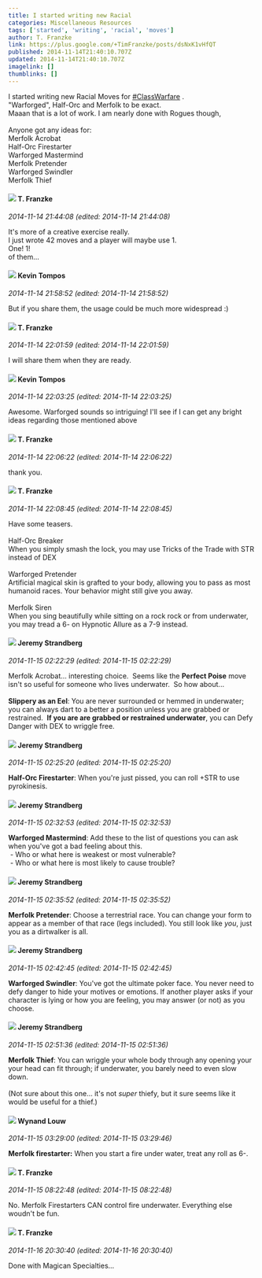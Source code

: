 ```yaml
---
title: I started writing new Racial
categories: Miscellaneous Resources
tags: ['started', 'writing', 'racial', 'moves']
author: T. Franzke
link: https://plus.google.com/+TimFranzke/posts/dsNxK1vHfQT
published: 2014-11-14T21:40:10.707Z
updated: 2014-11-14T21:40:10.707Z
imagelink: []
thumblinks: []
---
```


I started writing new Racial Moves for  <a rel="nofollow" class="ot-hashtag" href="https://plus.google.com/s/%23ClassWarfare/posts">#ClassWarfare</a> . <br />&quot;Warforged&quot;, Half-Orc and Merfolk to be exact. <br />Maaan that is a lot of work. I am nearly done with Rogues though, <br /><br />Anyone got any ideas for: <br />Merfolk Acrobat<br />Half-Orc Firestarter<br />Warforged Mastermind<br />Merfolk Pretender<br />Warforged Swindler<br />Merfolk Thief
<div id='comment z13wfdyxgs2jt3hqw04chrfb3r3xupugn5o'>
  <h4><img src='{{site.baseurl}}//images/avatars/110330901807759406775_photo.jpg'> T. Franzke</h4>
      <p><cite>2014-11-14 21:44:08 (edited: 2014-11-14 21:44:08)</cite></p>
        <p>It&#39;s more of a creative exercise really.<br />I just wrote 42 moves and a player will maybe use 1.<br />One! 1!<br />of them... </p>
</div>
        

<div id='comment z13wfdyxgs2jt3hqw04chrfb3r3xupugn5o'>
  <h4><img src='{{site.baseurl}}//images/avatars/105730424784548401004_photo.jpg'> Kevin Tompos</h4>
      <p><cite>2014-11-14 21:58:52 (edited: 2014-11-14 21:58:52)</cite></p>
        <p>But if you share them, the usage could be much more widespread :)</p>
</div>
        

<div id='comment z13wfdyxgs2jt3hqw04chrfb3r3xupugn5o'>
  <h4><img src='{{site.baseurl}}//images/avatars/110330901807759406775_photo.jpg'> T. Franzke</h4>
      <p><cite>2014-11-14 22:01:59 (edited: 2014-11-14 22:01:59)</cite></p>
        <p>I will share them when they are ready. </p>
</div>
        

<div id='comment z13wfdyxgs2jt3hqw04chrfb3r3xupugn5o'>
  <h4><img src='{{site.baseurl}}//images/avatars/105730424784548401004_photo.jpg'> Kevin Tompos</h4>
      <p><cite>2014-11-14 22:03:25 (edited: 2014-11-14 22:03:25)</cite></p>
        <p>Awesome.  Warforged sounds so intriguing!  I&#39;ll see if I can get any bright ideas regarding those mentioned above</p>
</div>
        

<div id='comment z13wfdyxgs2jt3hqw04chrfb3r3xupugn5o'>
  <h4><img src='{{site.baseurl}}//images/avatars/110330901807759406775_photo.jpg'> T. Franzke</h4>
      <p><cite>2014-11-14 22:06:22 (edited: 2014-11-14 22:06:22)</cite></p>
        <p>thank you. </p>
</div>
        

<div id='comment z13wfdyxgs2jt3hqw04chrfb3r3xupugn5o'>
  <h4><img src='{{site.baseurl}}//images/avatars/110330901807759406775_photo.jpg'> T. Franzke</h4>
      <p><cite>2014-11-14 22:08:45 (edited: 2014-11-14 22:08:45)</cite></p>
        <p>Have some teasers.<br /><br />Half-Orc Breaker <br />When you simply smash the lock, you may use Tricks of the Trade with STR instead of DEX<br /><br />Warforged Pretender<br />Artificial magical skin is grafted to your body, allowing you to pass as most humanoid races. Your behavior might still give you away. <br /><br />Merfolk Siren<br />When you sing beautifully while sitting on a rock rock or from underwater, you may tread a 6- on Hypnotic Allure as a 7-9 instead.</p>
</div>
        

<div id='comment z13wfdyxgs2jt3hqw04chrfb3r3xupugn5o'>
  <h4><img src='{{site.baseurl}}//images/avatars/102595580176380683252_photo.jpg'> Jeremy Strandberg</h4>
      <p><cite>2014-11-15 02:22:29 (edited: 2014-11-15 02:22:29)</cite></p>
        <p>Merfolk Acrobat... interesting choice.  Seems like the <b>Perfect Poise</b> move isn&#39;t so useful for someone who lives underwater.  So how about...<br /><br /><b>Slippery as an Eel</b>: You are never surrounded or hemmed in underwater; you can always dart to a better a position unless you are grabbed or restrained.  <b>If you are are grabbed or restrained underwater</b>, you can Defy Danger with DEX to wriggle free.</p>
</div>
        

<div id='comment z13wfdyxgs2jt3hqw04chrfb3r3xupugn5o'>
  <h4><img src='{{site.baseurl}}//images/avatars/102595580176380683252_photo.jpg'> Jeremy Strandberg</h4>
      <p><cite>2014-11-15 02:25:20 (edited: 2014-11-15 02:25:20)</cite></p>
        <p><b>Half-Orc Firestarter</b>: When you&#39;re just pissed, you can roll +STR to use pyrokinesis.</p>
</div>
        

<div id='comment z13wfdyxgs2jt3hqw04chrfb3r3xupugn5o'>
  <h4><img src='{{site.baseurl}}//images/avatars/102595580176380683252_photo.jpg'> Jeremy Strandberg</h4>
      <p><cite>2014-11-15 02:32:53 (edited: 2014-11-15 02:32:53)</cite></p>
        <p><b>Warforged Mastermind</b>: Add these to the list of questions you can ask when you&#39;ve got a bad feeling about this.<br /> - Who or what here is weakest or most vulnerable?<br /> - Who or what here is most likely to cause trouble?</p>
</div>
        

<div id='comment z13wfdyxgs2jt3hqw04chrfb3r3xupugn5o'>
  <h4><img src='{{site.baseurl}}//images/avatars/102595580176380683252_photo.jpg'> Jeremy Strandberg</h4>
      <p><cite>2014-11-15 02:35:52 (edited: 2014-11-15 02:35:52)</cite></p>
        <p><b>Merfolk Pretender</b>: Choose a terrestrial race. You can change your form to appear as a member of that race (legs included). You still look like <i>you</i>, just you as a dirtwalker is all.</p>
</div>
        

<div id='comment z13wfdyxgs2jt3hqw04chrfb3r3xupugn5o'>
  <h4><img src='{{site.baseurl}}//images/avatars/102595580176380683252_photo.jpg'> Jeremy Strandberg</h4>
      <p><cite>2014-11-15 02:42:45 (edited: 2014-11-15 02:42:45)</cite></p>
        <p><b>Warforged Swindler</b>: You&#39;ve got the ultimate poker face. You never need to defy danger to hide your motives or emotions. If another player asks if your character is lying or how you are feeling, you may answer (or not) as you choose.</p>
</div>
        

<div id='comment z13wfdyxgs2jt3hqw04chrfb3r3xupugn5o'>
  <h4><img src='{{site.baseurl}}//images/avatars/102595580176380683252_photo.jpg'> Jeremy Strandberg</h4>
      <p><cite>2014-11-15 02:51:36 (edited: 2014-11-15 02:51:36)</cite></p>
        <p><b>Merfolk Thief</b>: You can wriggle your whole body through any opening your your head can fit through; if underwater, you barely need to even slow down.<br /><br />(Not sure about this one... it&#39;s not <i>super</i> thiefy, but it sure seems like it would be useful for a thief.)</p>
</div>
        

<div id='comment z13wfdyxgs2jt3hqw04chrfb3r3xupugn5o'>
  <h4><img src='{{site.baseurl}}//images/avatars/111256963556395023796_photo.jpg'> Wynand Louw</h4>
      <p><cite>2014-11-15 03:29:00 (edited: 2014-11-15 03:29:46)</cite></p>
        <p><b>Merfolk firestarter:</b> When you start a fire under water, treat any roll as 6-.</p>
</div>
        

<div id='comment z13wfdyxgs2jt3hqw04chrfb3r3xupugn5o'>
  <h4><img src='{{site.baseurl}}//images/avatars/110330901807759406775_photo.jpg'> T. Franzke</h4>
      <p><cite>2014-11-15 08:22:48 (edited: 2014-11-15 08:22:48)</cite></p>
        <p>No. Merfolk Firestarters CAN control fire underwater. Everything else woudn&#39;t be fun. </p>
</div>
        

<div id='comment z13wfdyxgs2jt3hqw04chrfb3r3xupugn5o'>
  <h4><img src='{{site.baseurl}}//images/avatars/110330901807759406775_photo.jpg'> T. Franzke</h4>
      <p><cite>2014-11-16 20:30:40 (edited: 2014-11-16 20:30:40)</cite></p>
        <p>Done with Magican Specialties...</p>
</div>
        